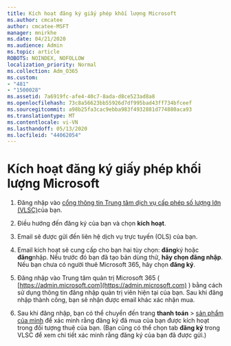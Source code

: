 ```yaml
---
title: Kích hoạt đăng ký giấy phép khối lượng Microsoft
ms.author: cmcatee
author: cmcatee-MSFT
manager: mnirkhe
ms.date: 04/21/2020
ms.audience: Admin
ms.topic: article
ROBOTS: NOINDEX, NOFOLLOW
localization_priority: Normal
ms.collection: Adm_O365
ms.custom:
- "481"
- "1500028"
ms.assetid: 7a6919fc-afe4-40c7-8ada-d8ce523ad8a8
ms.openlocfilehash: 73c8a56623bb55926d7df995bad43ff734bfceef
ms.sourcegitcommit: a98b25fa3cac9ebba983f4932881d774880aca93
ms.translationtype: MT
ms.contentlocale: vi-VN
ms.lasthandoff: 05/13/2020
ms.locfileid: "44062054"
---
```

# <a name="activating-a-microsoft-volume-license-subscription"></a>Kích hoạt đăng ký giấy phép khối lượng Microsoft

1. Đăng nhập vào [cổng thông tin Trung tâm dịch vụ cấp phép số lượng lớn (VLSC)](https://go.microsoft.com/fwlink/p/?LinkId=329762)của bạn.

2. Điều hướng đến đăng ký của bạn và chọn **kích hoạt**.

3. Email sẽ được gửi đến liên hệ dịch vụ trực tuyến (OLS) của bạn.

4. Email kích hoạt sẽ cung cấp cho bạn hai tùy chọn: **đăng**ký hoặc **đăng**nhập. Nếu trước đó bạn đã tạo bản dùng thử, **hãy chọn đăng nhập**. Nếu bạn chưa có người thuê Microsoft 365, hãy chọn **đăng ký**.

5. Đăng nhập vào Trung tâm quản trị Microsoft 365 ( [https://admin.microsoft.com](https://admin.microsoft.com) ) bằng cách sử dụng thông tin đăng nhập quản trị viên hiện tại của bạn. Sau khi đăng nhập thành công, bạn sẽ nhận được email khác xác nhận mua.

6. Sau khi đăng nhập, bạn có thể chuyển đến trang **thanh toán** \> [sản phẩm của mình](https://go.microsoft.com/fwlink/p/?linkid=842054) để xác minh rằng đăng ký đã mua của bạn được kích hoạt trong đối tượng thuê của bạn. (Bạn cũng có thể chọn tab **đăng ký** trong VLSC để xem chi tiết xác minh rằng đăng ký của bạn đã được gửi.)

